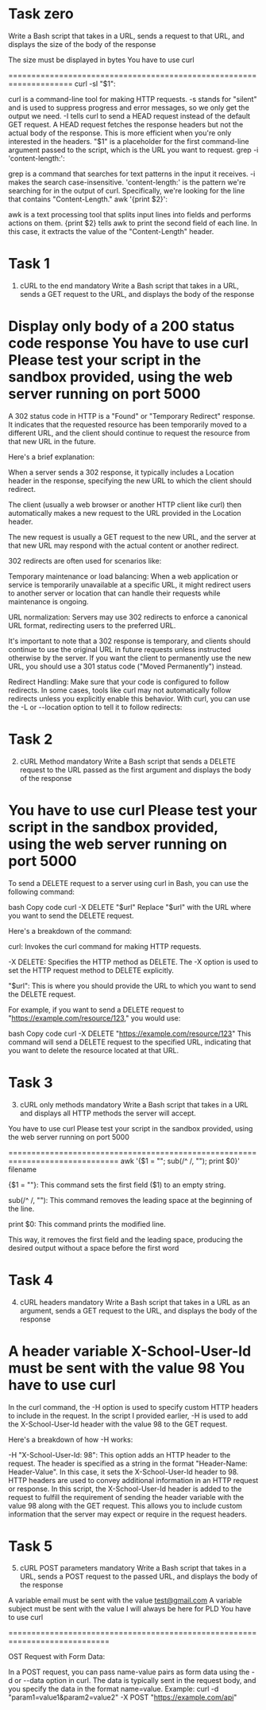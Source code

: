 Task zero 
====================================================================

Write a Bash script that takes in a URL, sends a request to that URL, and displays the size of the body of the response

The size must be displayed in bytes
You have to use curl

====================================================================
curl -sI "$1":

curl is a command-line tool for making HTTP requests.
-s stands for "silent" and is used to suppress progress and error messages, so we only get the output we need.
-I tells curl to send a HEAD request instead of the default GET request. A HEAD request fetches the response headers but not the actual body of the response. This is more efficient when you're only interested in the headers.
"$1" is a placeholder for the first command-line argument passed to the script, which is the URL you want to request.
grep -i 'content-length:':

grep is a command that searches for text patterns in the input it receives.
-i makes the search case-insensitive.
'content-length:' is the pattern we're searching for in the output of curl. Specifically, we're looking for the line that contains "Content-Length."
awk '{print $2}':

awk is a text processing tool that splits input lines into fields and performs actions on them.
{print $2} tells awk to print the second field of each line. In this case, it extracts the value of the "Content-Length" header.



Task 1
===========================================================================
1. cURL to the end
mandatory
Write a Bash script that takes in a URL, sends a GET request to the URL, and displays the body of the response

Display only body of a 200 status code response
You have to use curl
Please test your script in the sandbox provided, using the web server running on port 5000
===========================================================================
A 302 status code in HTTP is a "Found" or "Temporary Redirect" response. It indicates that the requested resource has been temporarily moved to a different URL, and the client should continue to request the resource from that new URL in the future.

Here's a brief explanation:

When a server sends a 302 response, it typically includes a Location header in the response, specifying the new URL to which the client should redirect.

The client (usually a web browser or another HTTP client like curl) then automatically makes a new request to the URL provided in the Location header.

The new request is usually a GET request to the new URL, and the server at that new URL may respond with the actual content or another redirect.

302 redirects are often used for scenarios like:

Temporary maintenance or load balancing: When a web application or service is temporarily unavailable at a specific URL, it might redirect users to another server or location that can handle their requests while maintenance is ongoing.

URL normalization: Servers may use 302 redirects to enforce a canonical URL format, redirecting users to the preferred URL.

It's important to note that a 302 response is temporary, and clients should continue to use the original URL in future requests unless instructed otherwise by the server. If you want the client to permanently use the new URL, you should use a 301 status code ("Moved Permanently") instead.


Redirect Handling: Make sure that your code is configured to follow redirects. In some cases, tools like curl may not automatically follow redirects unless you explicitly enable this behavior. With curl, you can use the -L or --location option to tell it to follow redirects:




Task 2
============================================================================
2. cURL Method
mandatory
Write a Bash script that sends a DELETE request to the URL passed as the first argument and displays the body of the response

You have to use curl
Please test your script in the sandbox provided, using the web server running on port 5000
============================================================================

To send a DELETE request to a server using curl in Bash, you can use the following command:

bash
Copy code
curl -X DELETE "$url"
Replace "$url" with the URL where you want to send the DELETE request.

Here's a breakdown of the command:

curl: Invokes the curl command for making HTTP requests.

-X DELETE: Specifies the HTTP method as DELETE. The -X option is used to set the HTTP request method to DELETE explicitly.

"$url": This is where you should provide the URL to which you want to send the DELETE request.

For example, if you want to send a DELETE request to "https://example.com/resource/123," you would use:

bash
Copy code
curl -X DELETE "https://example.com/resource/123"
This command will send a DELETE request to the specified URL, indicating that you want to delete the resource located at that URL.





Task 3
===========================================================================
3. cURL only methods
mandatory
Write a Bash script that takes in a URL and displays all HTTP methods the server will accept.

You have to use curl
Please test your script in the sandbox provided, using the web server running on port 5000

==============================================================================
awk '{$1 = ""; sub(/^ /, ""); print $0}' filename

{$1 = ""}: This command sets the first field ($1) to an empty string.

sub(/^ /, ""): This command removes the leading space at the beginning of the line.

print $0: This command prints the modified line.

This way, it removes the first field and the leading space, producing the desired output without a space before the first word




Task 4
============================================================================
4. cURL headers
mandatory
Write a Bash script that takes in a URL as an argument, sends a GET request to the URL, and displays the body of the response

A header variable X-School-User-Id must be sent with the value 98
You have to use curl
============================================================================
In the curl command, the -H option is used to specify custom HTTP headers to include in the request. In the script I provided earlier, -H is used to add the X-School-User-Id header with the value 98 to the GET request.

Here's a breakdown of how -H works:

-H "X-School-User-Id: 98": This option adds an HTTP header to the request. The header is specified as a string in the format "Header-Name: Header-Value". In this case, it sets the X-School-User-Id header to 98.
HTTP headers are used to convey additional information in an HTTP request or response. In this script, the X-School-User-Id header is added to the request to fulfill the requirement of sending the header variable with the value 98 along with the GET request. This allows you to include custom information that the server may expect or require in the request headers.


Task 5
=============================================================================
5. cURL POST parameters
mandatory
Write a Bash script that takes in a URL, sends a POST request to the passed URL, and displays the body of the response

A variable email must be sent with the value test@gmail.com
A variable subject must be sent with the value I will always be here for PLD
You have to use curl

============================================================================

OST Request with Form Data:

In a POST request, you can pass name-value pairs as form data using the -d or --data option in curl. The data is typically sent in the request body, and you specify the data in the format name=value.
Example: curl -d "param1=value1&param2=value2" -X POST "https://example.com/api"

